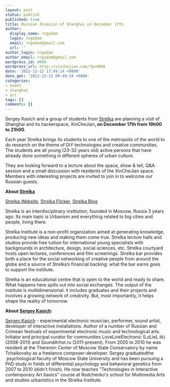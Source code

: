 ```yaml
---
layout: post
status: publish
published: true
title: Russian Invasion of Shanghai on December 17th
author:
  display_name: rngadam
  login: rngadam
  email: rngadam@gmail.com
  url: ''
author_login: rngadam
author_email: rngadam@gmail.com
wordpress_id: 4060
wordpress_url: http://xinchejian.com/?p=4060
date: '2012-12-12 17:49:14 +0800'
date_gmt: '2012-12-12 09:49:14 +0800'
categories:
- event
- shanghai
- art
tags: []
comments: []
---
```

<p><!--:en-->Sergey Kasich and a group of students from&nbsp;<a href="http://www.strelka.com">Strelka</a>&nbsp;are planning a visit of Shanghai and its hackerspace, XinCheJian<strong>, on December 17th from 19h00 to 21h00</strong>.</p>
<p>Each year Strelka brings its students to one of the metropolis of the world to do research on the theme of DiY technologies and creative communities. The students are all young (23-32 years old) active persons that have already done something in different spheres of urban culture.</p>
<p>They are looking forward to a lecture about the space, show &amp; tell, Q&amp;A session and a small discussion with residents of the XinCheJian&nbsp;space. Members with interesting projects are invited to join in to welcome our Russian guests.</p>
<p><strong>About&nbsp;<a href="http://www.strelka.com/content/vision/?lang=en">Strelka</a></strong></p>
<p><a href="http://www.strelka.com/?lang=en">Strelka Website</a>, <a href="http://www.flickr.com/photos/49456588@N03">Strelka Flicker</a>, <a href="http://www.strelka.com/category_en/strelka-press-2/">Strelka Blog</a></p>
<p>Strelka is an interdisciplinary institution, founded in Moscow, Russia 3 years ago. Its main topic is Urbanism and everything related&nbsp;to big cities and people, living there.</p>
<p>Strelka Institute is a non-profit organization aimed at generating knowledge, producing new ideas and making them come true. Strelka lecture&nbsp;halls and studios provide free tuition for international young specialists with backgrounds in architecture, design, social sciences,&nbsp;etc. Strelka&nbsp;courtyard hosts open lectures, conferences and film screenings. Strelka&nbsp;bar provides both a place for the social networking of&nbsp;creative people from around the globe and a source of Strelka&rsquo;s financial backing: what the bar earns goes to support the institute.</p>
<p>Strelka is an educational centre that is open to the world and ready to share. What happens here spills out into social exchanges. The output of the institute is multidimensional: it includes graduates and their projects and involves a growing network of creativity. But, most importantly, it helps shape the reality of tomorrow.</p>
<p><strong>About <a href="http://www.soundartist.ru/projects/kasich/">Sergey Kasich</a>:</strong></p>
<p><a href="http://www.soundartist.ru/projects/kasich/">Sergey Kasich</a> - experimental electronic musician, performer, sound artist, developer of interactive installations. Author of a number of&nbsp;Russian and Crimean festivals of experimental electronic music and technological arts. Initiator and principal curator for communities&nbsp;LoveLiveElectronic (LoLieL.tk) (2008-2011) and SoundArtist.ru (2011-present). From 2005 to 2010 he was resident at the Theremin&nbsp;Center of Moscow State Conservatory by name Tchaikovsky as a freelance composer-developer. Sergey graduatedthe &nbsp;psychological faculty of Moscow State University and has been pursuing a PhD study in fields of differential psychology and behavioral genetics from 2007 to 2010&nbsp;(didn't finish). He now teaches "Technologies in Interactive contemporary Art basics" course at Rodchenko's school for Multimedia Arts and studies&nbsp;urbanistics in the Strelka Institute.<!--:--><!--:zh--></p><br />
<!--:--></p>
